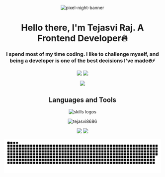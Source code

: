 <p> 
<p align="center">
    <img src="https://github.com/Kamasah-Dickson/Kamasah-Dickson/assets/86136379/f0ea5680-1c02-4cd6-b3e8-ec06e282ea5f"
        alt="pixel-night-banner">
</p>

<h1 align="center">Hello there, I'm Tejasvi Raj. A Frontend Developer🔥</h1>
<h3 align="center">I spend most of my time coding. I like to challenge myself, and being a developer is one of the
    best decisions I've made🔥⚡</h3>

<p align="center">
    <img
        src="https://github-readme-stats.vercel.app/api?username=tejasvi8686&show_icons=true&theme=tokyonight&hide_border=true" />
    <img
        src="https://github-readme-stats.vercel.app/api/top-langs/?username=tejasvi8686&layout=compact&langs_count=10&theme=tokyonight&hide_border=true&count-private=true" />
</p>

<p align="center">
    <img
        src="https://github-profile-summary-cards.vercel.app/api/cards/profile-details?username=tejasvi8686&theme=tokyonight" />
</p>

<h2 align="center">Languages and Tools</h2>
<p align="center">
    <img src="https://skillicons.dev/icons?i=git,github,express,cypress,redux,vite,html,css,sass,tailwind,nodejs,js,ts,react,solidity,nextjs,firebase,mongodb,figma,prisma&perline=10"
        alt="skills logos" />
</p>

<p align="center"> <img
        src="https://komarev.com/ghpvc/?username=tejasvi8686&label=Profile%20views&color=0e75b6&style=flat"
        alt="tejasvi8686" /> </p>

<p align="center">
    <img src="http://github-readme-streak-stats.herokuapp.com?user=tejasvi8686&theme=tokyonight&hide_border=true" />
    <img
        src="https://github-profile-summary-cards.vercel.app/api/cards/most-commit-language?username=tejasvi8686&theme=tokyonight" />
</p>

<p align="center">
    <img src="https://github.com/tejasvi8686/tejasvi8686/blob/output/github-contribution-grid-snake-dark.svg" />
</p>


  
</p>
</p>
